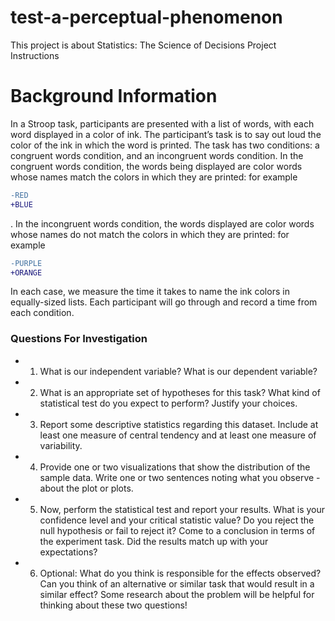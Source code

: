 # test-a-perceptual-phenomenon

This project is about Statistics: The Science of Decisions Project Instructions


# Background Information

In a Stroop task, participants are presented with a list of words, with each word displayed in a color of ink. The participant’s task is to say out loud the color of the ink in which the word is printed. The task has two conditions: a congruent words condition, and an incongruent words condition. In the congruent words condition, the words being displayed are color words whose names match the colors in which they are printed: for example 
```diff
-RED 
+BLUE
```
. In the incongruent words condition, the words displayed are color words whose names do not match the colors in which they are printed: for example
```diff
-PURPLE 
+ORANGE
```
In each case, we measure the time it takes to name the ink colors in equally-sized lists. 
Each participant will go through and record a time from each condition.

### Questions For Investigation

- 1. What is our independent variable? What is our dependent variable?
- 2. What is an appropriate set of hypotheses for this task? What kind of statistical test do you expect to perform? Justify your choices.
- 3. Report some descriptive statistics regarding this dataset. Include at least one measure of central tendency and at least one measure of variability.
- 4. Provide one or two visualizations that show the distribution of the sample data. Write one or two sentences noting what you observe - about the plot or plots.
- 5. Now, perform the statistical test and report your results. What is your confidence level and your critical statistic value? Do you reject the null hypothesis or fail to reject it? Come to a conclusion in terms of the experiment task. Did the results match up with your expectations?
- 6. Optional: What do you think is responsible for the effects observed? Can you think of an alternative or similar task that would result in a similar effect? Some research about the problem will be helpful for thinking about these two questions!
